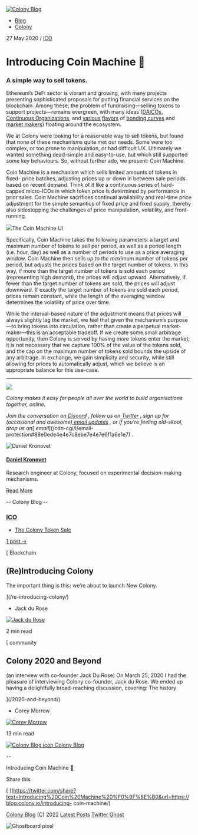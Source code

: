 [![Colony
Blog](/content/images/2018/11/horizontal_white-1-1.png)](https://blog.colony.io)

  * [Blog](https://blog.colony.io/)
  * [Colony](https://colony.io)

[ ](https://twitter.com/joincolony "Twitter")

[ ](https://feedly.com/i/subscription/feed/https://blog.colony.io/rss/ "RSS")

27 May 2020 / [ICO](/tag/ico/)

# Introducing Coin Machine 🎰

### A simple way to sell tokens.  

Ethereum’s DeFi sector is vibrant and growing, with many projects presenting
sophisticated proposals for putting financial services on the blockchain.
Among these, the problem of fundraising—selling tokens to support
projects—remains evergreen, with many ideas
([DAICOs](https://ethresear.ch/t/explanation-of-daicos/465), [Continuous
Organizations](https://github.com/C-ORG/whitepaper), and
[various](https://nexusmutual.io/)
[flavors](https://fundraising.aragon.black/) of [bonding
curves](https://www.bancor.network/) and [market
makers](https://uniswap.org/)) floating around the ecosystem.

We at Colony were looking for a reasonable way to sell tokens, but found that
none of these mechanisms quite met our needs. Some were too complex, or too
prone to manipulation, or had difficult UX. Ultimately we wanted something
dead-simple and easy-to-use, but which still supported some key behaviours.
So, without further ado, we present: Coin Machine.

Coin Machine is a mechanism which sells limited amounts of tokens in fixed-
price batches, adjusting prices up or down in between sale periods based on
recent demand. Think of it like a continuous series of hard-capped micro-ICOs
in which token price is determined by performance in prior sales. Coin Machine
sacrifices continual availability and real-time price adjustment for the
simple semantics of fixed price and fixed supply, thereby also sidestepping
the challenges of price manipulation, volatility, and front-running.

![](https://blog.colony.io/content/images/2020/11/Coin-Machine-UI.png)The Coin
Machine UI

Specifically, Coin Machine takes the following parameters: a target and
maximum number of tokens to sell per period, as well as a period length (i.e.
hour, day) as well as a number of periods to use as a price averaging window.
Coin Machine then sells _up to_ _the maximum_ number of tokens per period, but
adjusts the prices based on the target number of tokens. In this way, if more
than the target number of tokens is sold each period (representing high
demand), the prices will adjust upward. Alternatively, if fewer than the
target number of tokens are sold, the prices will adjust downward. If exactly
the target number of tokens are sold each period, prices remain constant,
while the length of the averaging window determines the volatility of price
over time.

While the interval-based nature of the adjustment means that prices will
always slightly lag the market, we feel that given the mechanism’s purpose—to
bring tokens into circulation, rather than create a perpetual market-
maker—this is an acceptable tradeoff. If we create some small arbitrage
opportunity, then Colony is served by having more tokens enter the market; it
is not necessary that we capture 100% of the value of the tokens sold, and the
cap on the maximum number of tokens sold bounds the upside of any arbitrage.
In exchange, we gain simplicity and security, while still allowing for prices
to automatically adjust, which we believe is an appropriate balance for this
use-case.

* * *

![](https://blog.colony.io/content/images/2020/02/horizontal_00284B-33-.png)

 _Colony makes it easy for people all over the world to build organisations
together, online._

  
 _Join the conversation on_[ _Discord_](https://clny.io/discord) _, follow us
on_[ _Twitter_](https://twitter.com/joincolony/) _, sign up for (occasional
and awesome)_[ _email updates_](https://colony.io/) _, or if you’re feeling
old-skool, drop us an_[ _email_](/cdn-cgi/l/email-
protection#88e0ede4e4e7c8ebe7e4e7e6f1a6e1e7) _._

![Daniel Kronovet](https://blog.colony.io/content/images/2020/03/sea.jpg)

#### [Daniel Kronovet](/author/krono/)

Research engineer at Colony, focused on experimental decision-making
mechanisms.

[Read More](/author/krono/)

-- Colony Blog --

### [ICO](/tag/ico/)

  * [The Colony Token Sale](/the-colony-token-sale-7ac14c845bc0/)

[1 post →](/tag/ico/) [ ](/re-introducing-colony/)

[ Blockchain

## (Re)Introducing Colony

The important thing is this: we’re about to launch New Colony.

](/re-introducing-colony/)

  * Jack du Rose 

[![Jack du
Rose](https://blog.colony.io/content/images/2018/11/NUmw0Wrn_400x400.jpg)](/author/jack/)

2 min read

[ ](/2020-and-beyond/)

[ community

## Colony 2020 and Beyond

(an interview with co-founder Jack Du Rose) On March 25, 2020 I had the
pleasure of interviewing Colony co-founder, Jack du Rose. We ended up having a
delightfully broad-reaching discussion, covering: The history

](/2020-and-beyond/)

  * Corey Morrow 

[![Corey
Morrow](https://blog.colony.io/content/images/2020/05/1.png)](/author/corey/)

13 min read

[ ![Colony Blog icon](/content/images/2018/11/logomark_color-2.png) Colony
Blog ](https://blog.colony.io)

--

Introducing Coin Machine 🎰

Share this

[
](https://twitter.com/share?text=Introducing%20Coin%20Machine%20%F0%9F%8E%B0&url=https://blog.colony.io/introducing-
coin-machine/)

[Colony Blog](https://blog.colony.io) (C) 2022 [Latest
Posts](https://blog.colony.io) [Twitter](https://twitter.com/joincolony)
[Ghost](https://ghost.org)

![Ghostboard
pixel](https://ghostboard.io/api/noscript/605e1f5f268aa214c195a5e3/pixel.gif)

